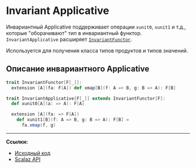 # Invariant Applicative

Инвариантный Applicative поддерживает операции `xunit0`, `xunit1` и т.д., 
которые "оборачивают" тип в инвариантный функтор. 
`InvariantApplicative` расширяет [`InvariantFunctor`](https://scalabook.gitflic.space/docs/typeclass/monad/invariant-functor).

Используется для получения класса типов продуктов и типов значений.


## Описание инвариантного Applicative

```scala
trait InvariantFunctor[F[_]]:
  extension [A](fa: F[A]) def xmap[B](f: A => B, g: B => A): F[B]

trait InvariantApplicative[F[_]] extends InvariantFunctor[F]:
  def xunit0[A](a: => A): F[A]

  extension [A](fa: => F[A])
    def xunit1[B](f: A => B, g: B => A): F[B] =
      fa.xmap(f, g)
```


---

**Ссылки:**

- [Исходный код](https://gitflic.ru/project/artemkorsakov/scalabook/blob?file=examples%2Fsrc%2Fmain%2Fscala%2Ftypeclass%2Fmonad%2FInvariantApplicative.scala&plain=1)
- [Scalaz API](https://javadoc.io/doc/org.scalaz/scalaz-core_3/7.3.6/scalaz/InvariantApplicative.html)

